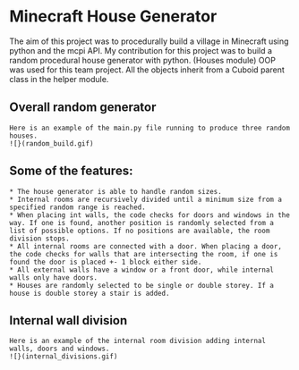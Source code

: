 # Minecraft House Generator
The aim of this project was to procedurally build a village in Minecraft using python and the mcpi API.
My contribution for this project was to build a random procedural house generator with python. (Houses module)
OOP was used for this team project. All the objects inherit from a Cuboid parent class in the helper module.

## Overall random generator
    Here is an example of the main.py file running to produce three random houses.
    ![}(random_build.gif)


## Some of the features:
    * The house generator is able to handle random sizes.
    * Internal rooms are recursively divided until a minimum size from a specified random range is reached.
    * When placing int walls, the code checks for doors and windows in the way. If one is found, another position is randomly selected from a list of possible options. If no positions are available, the room division stops. 
    * All internal rooms are connected with a door. When placing a door, the code checks for walls that are intersecting the room, if one is found the door is placed +- 1 block either side.
    * All external walls have a window or a front door, while internal walls only have doors.
    * Houses are randomly selected to be single or double storey. If a house is double storey a stair is added.

## Internal wall division
    Here is an example of the internal room division adding internal walls, doors and windows.
    ![}(internal_divisions.gif)
